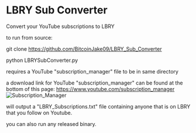 # LBRY Sub Converter
Convert your YouTube subscriptions to LBRY

to run from source:

git clone https://github.com/BitcoinJake09/LBRY_Sub_Converter

python LBRYSubConverter.py

requires a YouTube "subscription_manager" file to be in same directory

a download link for YouTube "subscription_manager" can be found at the bottom of this page: https://www.youtube.com/subscription_manager
![Subscription_Manager](https://media.discordapp.net/attachments/706154088890368060/714173382345621514/unknown.png)

will output a "LBRY_Subscriptions.txt" file containing anyone that is on LBRY that you follow on Youtube.

you can also run any released binary.
